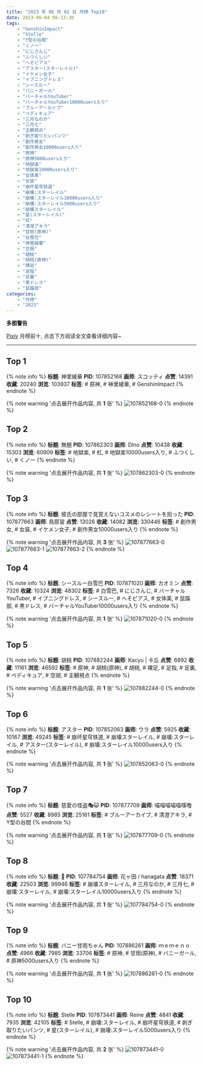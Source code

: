 ```yaml
---
title: "2023 年 06 月 02 日 月榜 Top10"
date: 2023-06-04 06:13:30
tags:
    - "GenshinImpact"
    - "Stelle"
    - "Y型の谷間"
    - "くノ一"
    - "にじさんじ"
    - "ふつくしい"
    - "へそピアス"
    - "アスター(スターレイル)"
    - "イケメン女子"
    - "イブニングドレス"
    - "シースルー"
    - "バニーガール"
    - "バーチャルYouTuber"
    - "バーチャルYouTuber10000users入り"
    - "ブルーアーカイブ"
    - "ペディキュア"
    - "三月なのか"
    - "三月七"
    - "主観視点"
    - "剥ぎ取りたいパンツ"
    - "創作男女"
    - "創作男女10000users入り"
    - "原神"
    - "原神5000users入り"
    - "地獄楽"
    - "地獄楽10000users入り"
    - "女体美"
    - "女装"
    - "崩坏星穹铁道"
    - "崩壊:スターレイル"
    - "崩壊:スターレイル10000users入り"
    - "崩壊:スターレイル5000users入り"
    - "崩壊スターレイル"
    - "星(スターレイル)"
    - "杠"
    - "清澄アキラ"
    - "甘雨(原神)"
    - "白雪巴"
    - "神里綾華"
    - "空胡"
    - "胡桃"
    - "胡桃(原神)"
    - "裸足"
    - "足指"
    - "足裏"
    - "黒ドレス"
    - "鼠蹊部"
categories:
    - "月榜"
    - "2023"
---
```


<i class="fa fa-triangle-exclamation"></i>**多图警告**<i class="fa fa-triangle-exclamation"></i>

[Pixiv](https://www.pixiv.net/) 月榜前十, 点击下方阅读全文查看详细内容~

<!-- more -->

---

## Top 1

{% note info %}
**标题**: 神里綾華
**PID**: 107852168 **画师**: スコッティ
**点赞**: 14391 **收藏**: 20240 **浏览**: 103937
**标签**: # 原神, # 神里綾華, # GenshinImpact
{% endnote %}

{% note warning '点击展开作品内容, 共 **1** 张' %}
![107852168-0](https://i.pixiv.re/img-original/img/2023/05/06/00/00/41/107852168_p0.jpg)
{% endnote %}

## Top 2

{% note info %}
**标题**: 無題
**PID**: 107862303 **画师**: DIno
**点赞**: 10438 **收藏**: 15303 **浏览**: 60909
**标签**: # 地獄楽, # 杠, # 地獄楽10000users入り, # ふつくしい, # くノ一
{% endnote %}

{% note warning '点击展开作品内容, 共 **1** 张' %}
![107862303-0](https://i.pixiv.re/img-original/img/2023/05/06/08/54/53/107862303_p0.jpg)
{% endnote %}

## Top 3

{% note info %}
**标题**: 彼氏の部屋で見覚えないコスメのレシートを拾った
**PID**: 107877663 **画师**: 鳥原習
**点赞**: 13026 **收藏**: 14082 **浏览**: 330446
**标签**: # 創作男女, # 女装, # イケメン女子, # 創作男女10000users入り
{% endnote %}

{% note warning '点击展开作品内容, 共 **3** 张' %}
![107877663-0](https://i.pixiv.re/img-original/img/2023/05/06/19/35/59/107877663_p0.jpg)
![107877663-1](https://i.pixiv.re/img-original/img/2023/05/06/19/35/59/107877663_p1.jpg)
![107877663-2](https://i.pixiv.re/img-original/img/2023/05/06/19/35/59/107877663_p2.jpg)
{% endnote %}

## Top 4

{% note info %}
**标题**: シースルー白雪巴
**PID**: 107871020 **画师**: カオミン
**点赞**: 7326 **收藏**: 10324 **浏览**: 48302
**标签**: # 白雪巴, # にじさんじ, # バーチャルYouTuber, # イブニングドレス, # シースルー, # へそピアス, # 女体美, # 鼠蹊部, # 黒ドレス, # バーチャルYouTuber10000users入り
{% endnote %}

{% note warning '点击展开作品内容, 共 **1** 张' %}
![107871020-0](https://i.pixiv.re/img-original/img/2023/05/06/15/44/40/107871020_p0.jpg)
{% endnote %}

## Top 5

{% note info %}
**标题**: 胡桃
**PID**: 107882244 **画师**: Kacyu | 卡丘
**点赞**: 6892 **收藏**: 11161 **浏览**: 46592
**标签**: # 原神, # 胡桃(原神), # 胡桃, # 裸足, # 足指, # 足裏, # ペディキュア, # 空胡, # 主観視点
{% endnote %}

{% note warning '点击展开作品内容, 共 **1** 张' %}
![107882244-0](https://i.pixiv.re/img-original/img/2023/05/06/21/42/24/107882244_p0.jpg)
{% endnote %}

## Top 6

{% note info %}
**标题**: アスター
**PID**: 107852063 **画师**: ウラ
**点赞**: 5925 **收藏**: 10167 **浏览**: 49245
**标签**: # 崩坏星穹铁道, # 崩壊スターレイル, # 崩壊:スターレイル, # アスター(スターレイル), # 崩壊:スターレイル10000users入り
{% endnote %}

{% note warning '点击展开作品内容, 共 **1** 张' %}
![107852063-0](https://i.pixiv.re/img-original/img/2023/05/06/00/00/06/107852063_p0.jpg)
{% endnote %}

## Top 7

{% note info %}
**标题**: 慈愛の怪盗🎭😺
**PID**: 107877709 **画师**: 喵喵喵喵喵噗噜
**点赞**: 5527 **收藏**: 8985 **浏览**: 25161
**标签**: # ブルーアーカイブ, # 清澄アキラ, # Y型の谷間
{% endnote %}

{% note warning '点击展开作品内容, 共 **1** 张' %}
![107877709-0](https://i.pixiv.re/img-original/img/2023/05/06/19/37/32/107877709_p0.jpg)
{% endnote %}

## Top 8

{% note info %}
**标题**: 🌸
**PID**: 107784754 **画师**: 花ヶ田 / hanagata
**点赞**: 18371 **收藏**: 22503 **浏览**: 99946
**标签**: # 崩壊スターレイル, # 三月なのか, # 三月七, # 崩壊:スターレイル, # 崩壊:スターレイル10000users入り
{% endnote %}

{% note warning '点击展开作品内容, 共 **1** 张' %}
![107784754-0](https://i.pixiv.re/img-original/img/2023/05/04/00/18/34/107784754_p0.png)
{% endnote %}

## Top 9

{% note info %}
**标题**: バニー甘雨ちゃん
**PID**: 107886261 **画师**: ｍｅｍｅｎｏ
**点赞**: 4966 **收藏**: 7985 **浏览**: 33706
**标签**: # 原神, # 甘雨(原神), # バニーガール, # 原神5000users入り
{% endnote %}

{% note warning '点击展开作品内容, 共 **1** 张' %}
![107886261-0](https://i.pixiv.re/img-original/img/2023/05/06/23/26/43/107886261_p0.png)
{% endnote %}

## Top 10

{% note info %}
**标题**: Stelle
**PID**: 107873441 **画师**: Reine
**点赞**: 4841 **收藏**: 7935 **浏览**: 42105
**标签**: # Stelle, # 崩壊:スターレイル, # 崩坏星穹铁道, # 剥ぎ取りたいパンツ, # 星(スターレイル), # 崩壊:スターレイル5000users入り
{% endnote %}

{% note warning '点击展开作品内容, 共 **2** 张' %}
![107873441-0](https://i.pixiv.re/img-original/img/2023/05/06/17/17/24/107873441_p0.jpg)
![107873441-1](https://i.pixiv.re/img-original/img/2023/05/06/17/17/24/107873441_p1.jpg)
{% endnote %}
